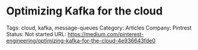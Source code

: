 # Optimizing Kafka for the cloud

Tags: cloud, kafka, message-queues
Category: Articles
Company: Pintrest
Status: Not started
URL: https://medium.com/pinterest-engineering/optimizing-kafka-for-the-cloud-4e936643fde0